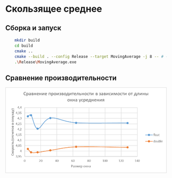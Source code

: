 # Скользящее среднее

## Сборка и запуск

```bash
    mkdir build
    cd build
    cmake ..
    cmake --build . --config Release --target MovingAverage -j 8 -- # -j 8 заменить на кол-во ядер в Вашем CPU
    .\Release\MovingAverage.exe
```

## Сравнение производительности

![График сравнения производительности расчета скользящего среднего](image/README/1706982955109.png)
